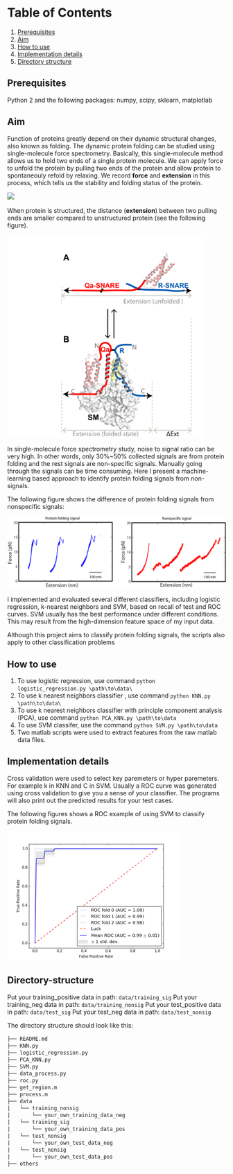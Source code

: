 # Table of Contents
1. [Prerequisites](README.md#Prerequisites)
2. [Aim](README.md#Aim)
3. [How to use](README.md#How-to-use)
4. [Implementation details](README.md#Implementation-details)
5. [Directory structure](README.md#directory-structure)


## Prerequisites

Python 2 and the following packages: numpy, scipy, sklearn, matplotlab

## Aim

Function of proteins greatly depend on their dynamic structural changes, also known as folding. 
The dynamic protein folding can be studied using single-molecule force spectrometry. Basically,
this single-molecule method allows us to hold two ends of a single protein molecule. We can apply force 
to unfold the protein by pulling two ends of the protein and allow protein to spontaneouly refold by relaxing. We 
record **force** and **extension** in this process, which tells us the stability and folding status of the protein.

<img src=https://github.com/JunyiJ/ProteinFoldingClassifier/blob/master/other/protein_folding.gif>

When protein is structured, the distance (**extension**) between two pulling ends are smaller compared to 
unstructured protein (see the following figure).

<img src=https://github.com/JunyiJ/ProteinFoldingClassifier/blob/master/other/Optical_tweezer_figure.png width="450">



In single-molecule force spectrometry study, noise to signal ratio can be very high. In other words, only 30%~50% collected
signals are from protein folding and the rest signals are non-specific signals. Manually going through the signals can be
time consuming. Here I present a machine-learning based approach to identify protein folding signals from non-signals.

The following figure shows the difference of protein folding signals from nonspecific signals: 

<img src=https://github.com/JunyiJ/ProteinFoldingClassifier/blob/master/other/SNARE_sig_nosig_10ms.png >


I implemented and evaluated several different classifiers, including logistic regression, k-nearest neighbors and SVM,
based on recall of test and ROC curves. SVM usually has the best performance under different conditions. 
This may result from the high-dimension feature space of my input data.


Although this project aims to classify protein folding signals, the scripts also apply to other classification problems

## How to use

1. To use logistic regression, use command `python logistic_regression.py \path\to\data\`
2. To use k nearest neighbors classifier , use command `python KNN.py \path\to\data\`
3. To use k nearest neighbors classifier with principle component analysis (PCA), use command `python PCA_KNN.py \path\to\data`
4. To use SVM classifer, use the command `python SVM.py \path\to\data`
5. Two matlab scripts were used to extract features from the raw matlab data files.



## Implementation details

Cross validation were used to select key paremeters or hyper paremeters. For example k in KNN and C in SVM. 
Usually a ROC curve was generated using cross validation to give you a sense of your classifier.
The programs will also print out the predicted results for your test cases. 


The following figures shows a ROC example of using SVM to classify protein folding signals.

<img src=https://github.com/JunyiJ/ProteinFoldingClassifier/blob/master/other/ROC_SVM.png width="400">



## Directory-structure
Put your training_positive data in path: `data/training_sig`
Put your training_neg data in path: `data/training_nonsig`
Put your test_positive data in path: `data/test_sig`
Put your test_neg data in path: `data/test_nonsig`

The directory structure should look like this:

    ├── README.md 
    ├── KNN.py
    ├── logistic_regression.py
    ├── PCA_KNN.py
    ├── SVM.py
    ├── data_process.py
    ├── roc.py
    ├── get_region.m
	├── process.m
    ├── data
    |   └── training_nonsig
	|		└── your_own_training_data_neg
    |   └── training_sig
	|		└── your_own_training_data_pos
    |   └── test_nonsig
	|		└── your_own_test_data_neg
    |   └── test_nonsig
	|		└── your_own_test_data_pos
	├── others

	